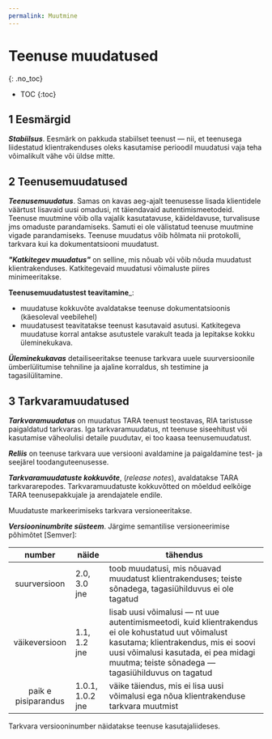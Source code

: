 ```yaml
---
permalink: Muutmine
---
```


# Teenuse muudatused
{: .no_toc}

- TOC
{:toc}

## 1 Eesmärgid

___Stabiilsus___. Eesmärk on pakkuda stabiilset teenust &mdash; nii, et teenusega liidestatud klientrakenduses oleks kasutamise perioodil muudatusi vaja teha võimalikult vähe või üldse mitte.

## 2 Teenusemuudatused

___Teenusemuudatus___. Samas on kavas aeg-ajalt teenusesse lisada klientidele väärtust lisavaid uusi omadusi, nt täiendavaid autentimismeetodeid. Teenuse muutmine võib olla vajalik kasutatavuse, käideldavuse, turvalisuse jms omaduste parandamiseks. Samuti ei ole välistatud teenuse muutmine vigade parandamiseks. Teenuse muudatus võib hõlmata nii protokolli, tarkvara kui ka dokumentatsiooni muudatust.

___"Katkitegev muudatus"___ on selline, mis nõuab või võib nõuda muudatust klientrakenduses. Katkitegevaid muudatusi võimaluste piires minimeeritakse.

__Teenusemuudatustest teavitamine___:
- muudatuse kokkuvõte avaldatakse teenuse dokumentatsioonis (käesoleval veebilehel)
- muudatusest teavitatakse teenust kasutavaid asutusi. Katkitegeva muudatuse korral antakse asutustele varakult teada ja lepitakse kokku üleminekukava.

___Üleminekukavas___ detailiseeritakse teenuse tarkvara uuele suurversioonile ümberlülitumise tehniline ja ajaline korraldus, sh testimine ja tagasilülitamine. 

## 3 Tarkvaramuudatused

___Tarkvaramuudatus___ on muudatus TARA teenust teostavas, RIA taristusse paigaldatud tarkvaras. Iga tarkvaramuudatus, nt teenuse siseehitust või kasutamise väheolulisi detaile puudutav, ei too kaasa teenusemuudatust.

___Reliis___ on teenuse tarkvara uue versiooni avaldamine ja paigaldamine test- ja seejärel toodanguteenusesse.

___Tarkvaramuudatuste kokkuvõte___, (_release notes_), avaldatakse TARA tarkvararepodes. Tarkvaramuudatuste kokkuvõtted on mõeldud eelkõige TARA teenusepakkujale ja arendajatele endile.

Muudatuste markeerimiseks tarkvara versioneeritakse.

___Versiooninumbrite süsteem___. Järgime semantilise versioneerimise põhimõtet [Semver]:

| number | näide      | tähendus       |
|:------:|------------|----------------|
| suurversioon | 2.0, 3.0 jne | toob muudatusi, mis nõuavad muudatust klientrakenduses; teiste sõnadega, tagasiühilduvus ei ole tagatud |
| väikeversioon | 1.1, 1.2 jne | lisab uusi võimalusi &mdash; nt uue  autentimismeetodi, kuid klientrakendus ei ole kohustatud uut võimalust kasutama; klientrakendus, mis ei soovi uusi võimalusi kasutada, ei pea midagi muutma; teiste sõnadega &mdash; tagasiühilduvus on tagatud |
| paik e pisiparandus | 1.0.1, 1.0.2 jne | väike täiendus, mis ei lisa uusi võimalusi ega nõua klientrakenduse tarkvara muutmist |

Tarkvara versiooninumber näidatakse teenuse kasutajaliideses.
